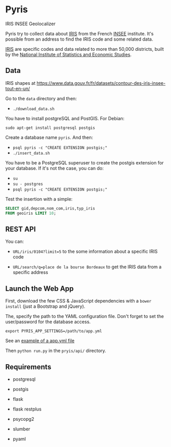 # Pyris

IRIS INSEE Geolocalizer

Pyris try to collect data about
[IRIS](http://www.insee.fr/fr/methodes/default.asp?page=zonages/iris.htm) from
the French [INSEE](http://www.insee.fr/en/) institute. It's possible from an
address to find the IRIS code and some related data.

[IRIS](http://www.insee.fr/fr/methodes/default.asp?page=zonages/iris.htm) are
specific codes and data related to more than 50,000 districts, built by the
[National Institute of Statistics and Economic Studies](http://www.insee.fr/en/).

## Data

IRIS shapes at https://www.data.gouv.fr/fr/datasets/contour-des-iris-insee-tout-en-un/

Go to the `data` directory and then:

* `./download_data.sh`

You have to install postgreSQL and PostGIS. For Debian:

    sudo apt-get install postgresql postgis

Create a database name `pyris`. And then:

* `psql pyris -c "CREATE EXTENSION postgis;"`
* `./insert_data.sh`

You have to be a PostgreSQL superuser to create the postgis extension for your
database. If it's not the case, you can do:

* `su`
* `su - postgres`
* `psql pyris -c "CREATE EXTENSION postgis;"`

Test the insertion with a simple:

```sql
SELECT gid,depcom,nom_com,iris,typ_iris
FROM geoiris LIMIT 10;
```

## REST API

You can:

* `URL/iris/0104?limit=5` to the some information about a specific IRIS code

* `URL/search/q=place de la bourse Bordeaux` to get the IRIS data from a
  specific address

## Launch the Web App

First, download the few CSS & JavaScript dependencies with a `bower install`
(just a Bootstrap and jQuery).

The, specify the path to the YAML configuration file. Don't forget to set the
user/password for the database access.

`export PYRIS_APP_SETTINGS=/path/to/app.yml`

See an [example of a app.yml file](https://github.com/garaud/pyris/blob/master/app.yml)

Then `python run.py` in the `pryis/api/` directory.

## Requirements

* postgresql
* postgis

* flask
* flask restplus
* psycopg2
* slumber
* pyaml
